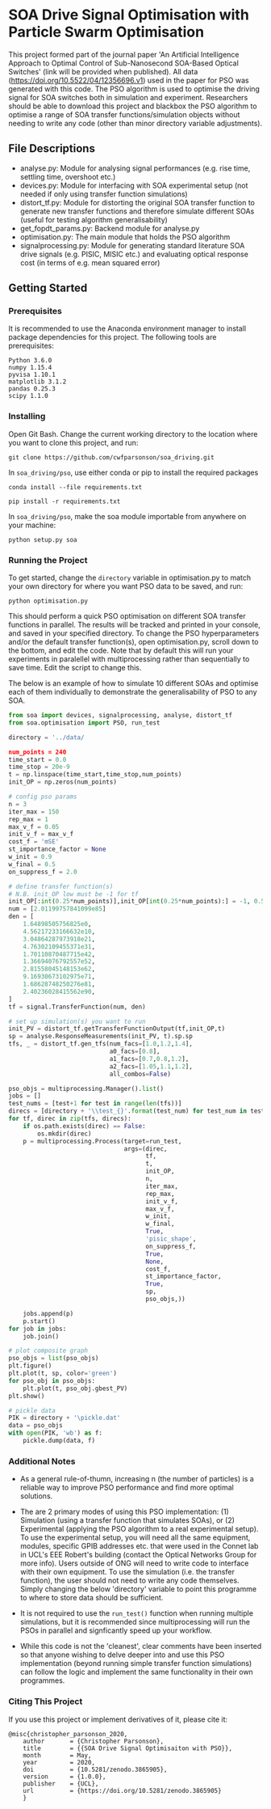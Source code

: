 # SOA Drive Signal Optimisation with Particle Swarm Optimisation

This project formed part of the journal paper 'An Artificial Intelligence Approach to Optimal Control of Sub-Nanosecond SOA-Based Optical Switches' (link will be provided when published). All data (https://doi.org/10.5522/04/12356696.v1) used in the paper for PSO was generated with this code. The PSO algorithm is used to optimise the driving signal for SOA switches both in simulation and experiment. Researchers should be able to download this project and blackbox the PSO algorithm to optimise a range of SOA transfer functions/simulation objects without needing to write any code (other than minor directory variable adjustments). 

## File Descriptions
- analyse.py: Module for analysing signal performances (e.g. rise time, settling time, overshoot etc.)
- devices.py: Module for interfacing with SOA experimental setup (not needed if only using transfer function simulations)
- distort_tf.py: Module for distorting the original SOA transfer function to generate new transfer functions and therefore simulate different SOAs (useful for testing algorithm generalisability)
- get_fopdt_params.py: Backend module for analyse.py
- optimisation.py: The main module that holds the PSO algorithm
- signalprocessing.py: Module for generating standard literature SOA drive signals (e.g. PISIC, MISIC etc.) and evaluating optical response cost (in terms of e.g. mean squared error)

## Getting Started

### Prerequisites
It is recommended to use the Anaconda environment manager to install package dependencies for this project. The following tools are prerequisites:
```
Python 3.6.0
numpy 1.15.4
pyvisa 1.10.1
matplotlib 3.1.2
pandas 0.25.3
scipy 1.1.0
```

### Installing
Open Git Bash. Change the current working directory to the location where you want to clone this project, and run:
```
git clone https://github.com/cwfparsonson/soa_driving.git
```
In `soa_driving/pso`, use either conda or pip to install the required packages
```
conda install --file requirements.txt
```
```
pip install -r requirements.txt
```
In `soa_driving/pso`, make the soa module importable from anywhere on your machine:
```
python setup.py soa
```


### Running the Project
To get started, change the `directory` variable in optimisation.py to match your own directory for where you want PSO data to be saved, and run:
```
python optimisation.py
```
This should perform a quick PSO optimisation on different SOA transfer functions in parallel. The results will be tracked and printed in your console, and saved in your specified directory. To change the PSO hyperparameters and/or the default transfer function(s), open optimisation.py, scroll down to the bottom, and edit the code. Note that by default this will run your experiments in paralellel with multiprocessing rather than sequentially to save time. Edit the script to change this.

The below is an example of how to simulate 10 different SOAs and optimise each of them individually to demonstrate the generalisability of PSO to any SOA. 

```python
from soa import devices, signalprocessing, analyse, distort_tf
from soa.optimisation import PSO, run_test

directory = '../data/

num_points = 240
time_start = 0.0
time_stop = 20e-9 
t = np.linspace(time_start,time_stop,num_points)
init_OP = np.zeros(num_points)

# config pso params
n = 3 
iter_max = 150
rep_max = 1
max_v_f = 0.05
init_v_f = max_v_f
cost_f = 'mSE'
st_importance_factor = None
w_init = 0.9
w_final = 0.5
on_suppress_f = 2.0

# define transfer function(s)
# N.B. init_OP low must be -1 for tf
init_OP[:int(0.25*num_points)],init_OP[int(0.25*num_points):] = -1, 0.5
num = [2.01199757841099e85]
den = [
    1.64898505756825e0,
    4.56217233166632e10,
    3.04864287973918e21,
    4.76302109455371e31,
    1.70110870487715e42,
    1.36694076792557e52,
    2.81558045148153e62,
    9.16930673102975e71,
    1.68628748250276e81,
    2.40236028415562e90,
]
tf = signal.TransferFunction(num, den)

# set up simulation(s) you want to run
init_PV = distort_tf.getTransferFunctionOutput(tf,init_OP,t)
sp = analyse.ResponseMeasurements(init_PV, t).sp.sp
tfs, _ = distort_tf.gen_tfs(num_facs=[1.0,1.2,1.4], 
                            a0_facs=[0.8],
                            a1_facs=[0.7,0.8,1.2],
                            a2_facs=[1.05,1.1,1.2],
                            all_combos=False)

pso_objs = multiprocessing.Manager().list()
jobs = []
test_nums = [test+1 for test in range(len(tfs))]
direcs = [directory + '\\test_{}'.format(test_num) for test_num in test_nums]
for tf, direc in zip(tfs, direcs):
    if os.path.exists(direc) == False:
        os.mkdir(direc)
    p = multiprocessing.Process(target=run_test, 
                                args=(direc, 
                                      tf, 
                                      t, 
                                      init_OP, 
                                      n, 
                                      iter_max, 
                                      rep_max, 
                                      init_v_f, 
                                      max_v_f, 
                                      w_init, 
                                      w_final, 
                                      True, 
                                      'pisic_shape', 
                                      on_suppress_f, 
                                      True, 
                                      None, 
                                      cost_f, 
                                      st_importance_factor, 
                                      True, 
                                      sp, 
                                      pso_objs,))

    jobs.append(p)
    p.start()
for job in jobs:
    job.join()

# plot composite graph
pso_objs = list(pso_objs)
plt.figure()
plt.plot(t, sp, color='green')
for pso_obj in pso_objs:
    plt.plot(t, pso_obj.gbest_PV)
plt.show()

# pickle data
PIK = directory + '\pickle.dat'
data = pso_objs
with open(PIK, 'wb') as f:
    pickle.dump(data, f)
```

### Additional Notes
- As a general rule-of-thumn, increasing n (the number of particles) is a reliable way to improve PSO performance and find more optimal solutions.

- The are 2 primary modes of using this PSO implementation: (1) Simulation (using a transfer function that simulates SOAs), or (2) Experimental (applying the PSO algorithm to a real experimental setup). To use the experimental setup, you will need all the same equipment, modules, specific GPIB addresses etc. that were used in the Connet lab in UCL's EEE Robert's building (contact the Optical Networks Group for more info). Users outside of ONG will need to write code to interface with their own equipment. To use the simulation (i.e. the transfer function), the user should not need to write any code themselves. Simply changing the below 'directory' variable to point this programme to where to store data should be sufficient. 

- It is not required to use the `run_test()` function when running multiple simulations, but it is recommended since multiprocessing will run the PSOs in parallel and signficantly speed up your workflow. 

- While this code is not the 'cleanest', clear comments have been inserted so that anyone wishing to delve deeper into and use this PSO implementation (beyond running simple transfer function simulations) can follow the logic and implement the same functionality in their own programmes.


### Citing This Project
If you use this project or implement derivatives of it, please cite it:
```
@misc{christopher_parsonson_2020,
    author       = {Christopher Parsonson},
    title        = {{SOA Drive Signal Optimisaiton with PSO}},
    month        = May,
    year         = 2020,
    doi          = {10.5281/zenodo.3865905},
    version      = {1.0.0},
    publisher    = {UCL},
    url          = {https://doi.org/10.5281/zenodo.3865905}
    }
```













